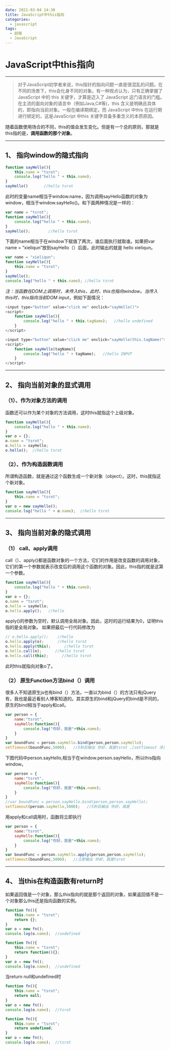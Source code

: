 ```yaml
---
date: 2021-03-04 14:30
title: JavaScript中this指向
categories:
  - javascript
tags:
  - 前端
  - JavaScript
---
```


JavaScript中this指向
=================

---

> 对于JavaScript初学者来说，this指针的指向问题一直是很混乱的问题。在不同的场景下，this会化身不同的对象。有一种观点认为，只有正确掌握了
> JavaScript 中的 this 关键字，才算是迈入了 JavaScript
> 这门语言的门槛。在主流的面向对象的语言中（例如Java,C#等)，this 含义是明确且具体的，即指向当前对象。一般在编译期绑定。而
> JavaScript 中this 在运行期进行绑定的，这是JavaScript 中this 关键字具备多重含义的本质原因。

随着函数使用场合的不同，this的值会发生变化。但是有一个总的原则，那就是this指的是，**调用函数的那个对象**。

---

1、    指向window的隐式指向
-------------------

```js
function sayHello(){
    this.name = "tsrot";
    console.log("hello " + this.name);
}
sayHello()       //hello tsrot
```

此时的变量name相当于window.name，因为调用sayHello函数的对象为window，相当于window.sayHello()。和下面两种情况是一样的：

```js
var name = "tsrot";
function sayHello(){
    console.log("hello " + this.name);
}
sayHello();        //hello tsrot
```

下面的name相当于在window下赋值了两次，谁后面执行就取谁。如果把var name = “xieliqun”放到sayHello（）后面，此时输出的就是 hello xieliqun。

```js
var name = "xieliqun";
function sayHello(){
    this.name = "tsrot";
}
sayHello();       
console.log("hello " + this.name); //hello tsrot
```

_注：当函数在DOM上调用时，未传入this，此时，this也指向window。当传入this时，this指向当前DOM input_，例如下面情况：

```js
<input type="button" value="click me" onclick="sayHello()">
<script>
    function sayHello(){
        console.log("hello " + this.tagName);   //hello undefined
    }
</script>
```

```js
<input type="button" value="click me" onclick="sayHello(this.tagName)">
<script>
    function sayHello(tagName){
        console.log("hello " + tagName);   //hello INPUT
    }
</script>
```

---

2、    指向当前对象的显式调用
-----------------

### （1）、作为对象方法的调用

函数还可以作为某个对象的方法调用，这时this就指这个上级对象。

```js
function sayHello(){
    console.log("hello " + this.name);
}
var o = {};
o.name = "tsrot";
o.hello = sayHello;
o.hello();  //hello tsrot
```

### （2）、作为构造函数调用

所谓构造函数，就是通过这个函数生成一个新对象（object）。这时，this就指这个新对象。

```js
function sayHello(){
    this.name = "tsrot";
}
var o = new sayHello();
console.log("hello " + o.name);  //hello tsrot
```

---

3、    指向当前对象的隐式调用
-----------------

### （1）    call、apply调用

call（）、apply()都是函数对象的一个方法，它们的作用是改变函数的调用对象，它们的第一个参数就表示改变后的调用这个函数的对象。因此，this指的就是这第一个参数。

```js
function sayHello(){
    console.log("hello " + this.name);
}
var o = {};
o.name = "tsrot";
o.hello = sayHello;
o.hello.apply();   //hello
```

apply()的参数为空时，默认调用全局对象。因此，这时的运行结果为0，证明this指的是全局对象。
如果把最后一行代码修改为

```js
// o.hello.apply();    //hello
o.hello.apply(o);      //hello tsrot
o.hello.apply(this);      //hello tsrot
o.hello.call(o);      //hello tsrot
o.hello.call(this);      //hello tsrot
```

此时this就指向对象o了。

### （2）    原生Function方法bind（）调用

很多人不知道原生js也有bind（）方法，一直以为bind（）的方法只有jQuery有，我也是最近看别人博客知道的。其实原生的bind和jQuery的bind是不同的，原生的bind相当于apply和call。

```js
var person = {
    name:"tsrot",
    sayHello:function(){
        console.log("你好，我是"+this.name);
    }
}
var boundFunc = person.sayHello.bind(person,person.sayHello);
setTimeout(boundFunc,5000);   //5秒后输出 你好，我是tsrot ,[setTimeout 涉及一些执行栈的问题](https://developer.mozilla.org/en-US/docs/Web/API/WindowOrWorkerGlobalScope/setTimeout)，或者简单的理解,在浏览器中setTimeout是window的属性。
```

下图代码中person.sayHello,相当于在window.person.sayHello，所以this指向window。

```js
var person = {
    name:"tsrot",
    sayHello:function(){
        console.log("你好，我是"+this.name);
    }
}
//var boundFunc = person.sayHello.bind(person,person.sayHello);
setTimeout(person.sayHello,5000);   //5秒后输出 你好，我是
```

用apply和call调用时，函数将立即执行

```js
var person = {
    name:"tsrot",
    sayHello:function(){
        console.log("你好，我是"+this.name);
    }
}
var boundFunc = person.sayHello.apply(person,person.sayHello);
setTimeout(boundFunc,5000);   //立即输出 你好，我是tsrot
```

---

4、    当this在构造函数有return时
------------------------

如果返回值是一个对象，那么this指向的就是那个返回的对象，如果返回值不是一个对象那么this还是指向函数的实例。

```js
function fn(){
    this.name = "tsrot";
    return {};
}
var o = new fn();
console.log(o.name);  //undefined
```

```js
function fn(){
    this.name = "tsrot";
    return function(){};
}
var o = new fn();
console.log(o.name);  //undefined
```

当return null和undefined时

```js
function fn(){
    this.name = "tsrot";
    return null;
}
var o = new fn();
console.log(o.name);  //tsrot
```

```js
function fn(){
    this.name = "tsrot";
    return undefined;
}
var o = new fn();
console.log(o.name);  //tsrot
```

